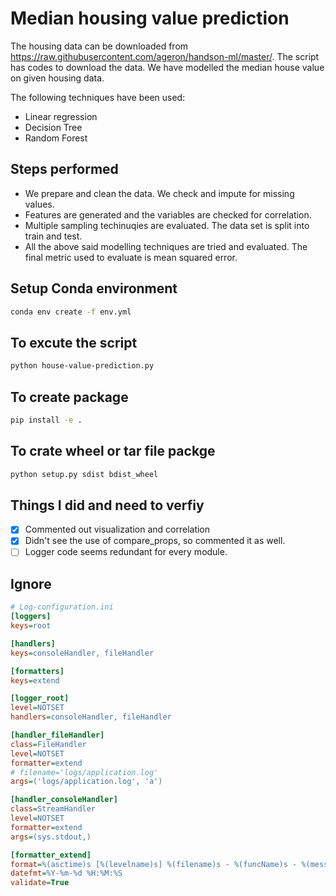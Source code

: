 # Median housing value prediction

The housing data can be downloaded from https://raw.githubusercontent.com/ageron/handson-ml/master/. The script has codes to download the data. We have modelled the median house value on given housing data. 

The following techniques have been used: 

 - Linear regression
 - Decision Tree
 - Random Forest

## Steps performed
 - We prepare and clean the data. We check and impute for missing values.
 - Features are generated and the variables are checked for correlation.
 - Multiple sampling techinuqies are evaluated. The data set is split into train and test.
 - All the above said modelling techniques are tried and evaluated. The final metric used to evaluate is mean squared error.

## Setup Conda environment
```bash
conda env create -f env.yml
```

## To excute the script
```bash
python house-value-prediction.py
```

## To create package
```bash
pip install -e .
```

## To crate wheel or tar file packge
```bash
python setup.py sdist bdist_wheel
```

## Things I did and need to verfiy
- [x] Commented out visualization and correlation
- [x] Didn't see the use of compare_props, so commented it as well.
- [ ] Logger code seems redundant for every module.

## Ignore
```ini
# Log-configuration.ini
[loggers]
keys=root

[handlers]
keys=consoleHandler, fileHandler

[formatters]
keys=extend

[logger_root]
level=NOTSET
handlers=consoleHandler, fileHandler

[handler_fileHandler]
class=FileHandler
level=NOTSET
formatter=extend
# filename='logs/application.log'
args=('logs/application.log', 'a')

[handler_consoleHandler]
class=StreamHandler
level=NOTSET
formatter=extend
args=(sys.stdout,)

[formatter_extend]
format=%(asctime)s [%(levelname)s] %(filename)s - %(funcName)s - %(message)s
datefmt=%Y-%m-%d %H:%M:%S
validate=True
```